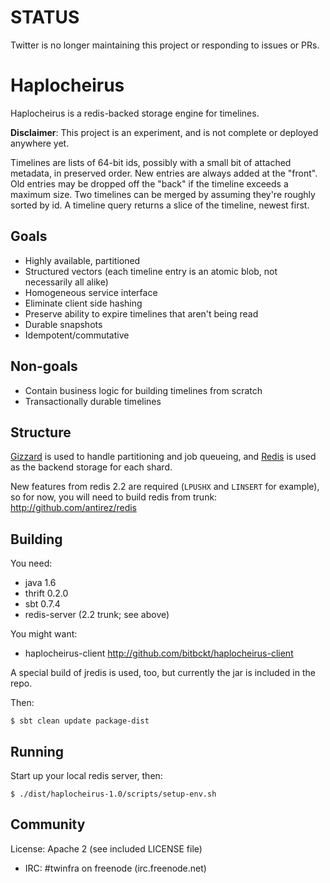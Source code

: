 # STATUS

Twitter is no longer maintaining this project or responding to issues or PRs.

# Haplocheirus

Haplocheirus is a redis-backed storage engine for timelines.

**Disclaimer**: This project is an experiment, and is not complete or deployed anywhere yet.

Timelines are lists of 64-bit ids, possibly with a small bit of attached metadata, in preserved
order. New entries are always added at the "front". Old entries may be dropped off the "back" if the
timeline exceeds a maximum size. Two timelines can be merged by assuming they're roughly sorted by
id. A timeline query returns a slice of the timeline, newest first.

## Goals

- Highly available, partitioned
- Structured vectors (each timeline entry is an atomic blob, not necessarily all alike)
- Homogeneous service interface
- Eliminate client side hashing
- Preserve ability to expire timelines that aren't being read
- Durable snapshots
- Idempotent/commutative

## Non-goals

- Contain business logic for building timelines from scratch
- Transactionally durable timelines

## Structure

[Gizzard](http://github.com/twitter/gizzard) is used to handle partitioning and job queueing, and
[Redis](http://code.google.com/p/redis/) is used as the backend storage for each shard.

New features from redis 2.2 are required (`LPUSHX` and `LINSERT` for example), so for now, you will
need to build redis from trunk: <http://github.com/antirez/redis>

## Building

You need:
- java 1.6
- thrift 0.2.0
- sbt 0.7.4
- redis-server (2.2 trunk; see above)

You might want:
- haplocheirus-client <http://github.com/bitbckt/haplocheirus-client>

A special build of jredis is used, too, but currently the jar is included in the repo.

Then:

    $ sbt clean update package-dist

## Running

Start up your local redis server, then:

    $ ./dist/haplocheirus-1.0/scripts/setup-env.sh

## Community

License: Apache 2 (see included LICENSE file)

- IRC: #twinfra on freenode (irc.freenode.net)
